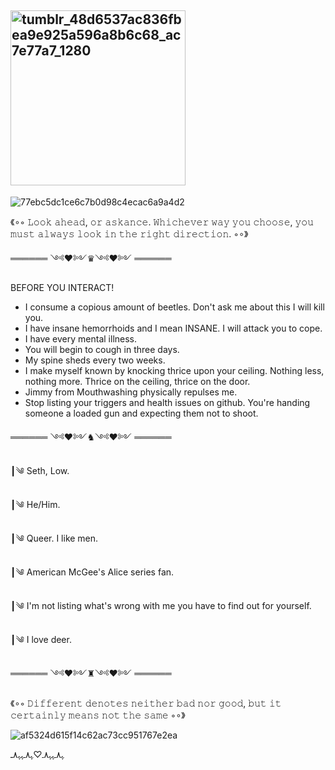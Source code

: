 ## <img width="280" height="280" alt="tumblr_48d6537ac836fbea9e925a596a8b6c68_ac7e77a7_1280" src="https://github.com/user-attachments/assets/8ee105e1-58a0-4fd2-9c55-ef71768be2de" />


<!--
**zone-outt/zone-outt** is a ✨ _special_ ✨ repository because its `README.md` (this file) appears on your GitHub profile.

Here are some ideas to get you started:

- 🔭 I’m currently working on ...
- 🌱 I’m currently learning ...
- 👯 I’m looking to collaborate on ...
- 🤔 I’m looking for help with ...
- 💬 Ask me about ...
- 📫 How to reach me: ...
- 😄 Pronouns: ...
- ⚡ Fun fact: ...
-->
![77ebc5dc1ce6c7b0d98c4ecac6a9a4d2](https://github.com/user-attachments/assets/6b073b3b-88ca-417c-a4f7-1052487b83bc)





《∘◦ 𝙻𝚘𝚘𝚔 𝚊𝚑𝚎𝚊𝚍, 𝚘𝚛 𝚊𝚜𝚔𝚊𝚗𝚌𝚎. 𝚆𝚑𝚒𝚌𝚑𝚎𝚟𝚎𝚛 𝚠𝚊𝚢 𝚢𝚘𝚞 𝚌𝚑𝚘𝚘𝚜𝚎, 𝚢𝚘𝚞 𝚖𝚞𝚜𝚝 𝚊𝚕𝚠𝚊𝚢𝚜 𝚕𝚘𝚘𝚔 𝚒𝚗 𝚝𝚑𝚎 𝚛𝚒𝚐𝚑𝚝 𝚍𝚒𝚛𝚎𝚌𝚝𝚒𝚘𝚗. ◦∘》


══════ ༺♥༻♛༺♥༻  ══════ 

BEFORE YOU INTERACT!
- I consume a copious amount of beetles. Don't ask me about this I will kill you.
- I have insane hemorrhoids and I mean INSANE. I will attack you to cope.
- I have every mental illness.
- You will begin to cough in three days.
- My spine sheds every two weeks.
- I make myself known by knocking thrice upon your ceiling. Nothing less, nothing more. Thrice on the ceiling, thrice on the door.
- Jimmy from Mouthwashing physically repulses me.
- Stop listing your triggers and health issues on github. You're handing someone a loaded gun and expecting them not to shoot.

══════ ༺♥༻♞༺♥༻  ══════ 

┃༄ Seth, Low.

┃༄ He/Him.

┃༄ Queer. I like men.

┃༄ American McGee's Alice series fan.

┃༄ I'm not listing what's wrong with me you have to find out for yourself.

┃༄ I love deer.


══════ ༺♥༻♜༺♥༻  ══════


《∘◦ 𝙳𝚒𝚏𝚏𝚎𝚛𝚎𝚗𝚝 𝚍𝚎𝚗𝚘𝚝𝚎𝚜 𝚗𝚎𝚒𝚝𝚑𝚎𝚛 𝚋𝚊𝚍 𝚗𝚘𝚛 𝚐𝚘𝚘𝚍, 𝚋𝚞𝚝 𝚒𝚝 𝚌𝚎𝚛𝚝𝚊𝚒𝚗𝚕𝚢 𝚖𝚎𝚊𝚗𝚜 𝚗𝚘𝚝 𝚝𝚑𝚎 𝚜𝚊𝚖𝚎 ◦∘》



![af5324d615f14c62ac73cc951767e2ea](https://github.com/user-attachments/assets/97c4e07c-183d-4e1d-af60-d2148fc4fd4c)


ﮩ٨ـﮩﮩ٨ـ♡ﮩ٨ـﮩﮩ٨ـ
